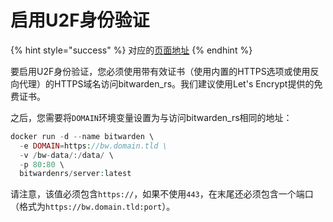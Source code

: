 # 启用U2F身份验证

{% hint style="success" %}
对应的[页面地址](https://github.com/dani-garcia/bitwarden_rs/wiki/Enabling-U2F-authentication)
{% endhint %}

要启用U2F身份验证，您必须使用带有效证书（使用内置的HTTPS选项或使用反向代理）的HTTPS域名访问bitwarden\_rs。我们建议使用Let's Encrypt提供的免费证书。

之后，您需要将`DOMAIN`环境变量设置为与访问bitwarden\_rs相同的地址：

```php
docker run -d --name bitwarden \
  -e DOMAIN=https://bw.domain.tld \
  -v /bw-data/:/data/ \
  -p 80:80 \
  bitwardenrs/server:latest
```

请注意，该值必须包含`https://`，如果不使用`443`，在末尾还必须包含一个端口（格式为`https://bw.domain.tld:port`）。

